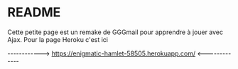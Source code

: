 # README

Cette petite page est un remake de GGGmail pour apprendre à jouer avec Ajax. 
Pour la page Heroku c'est ici 

------------> https://enigmatic-hamlet-58505.herokuapp.com/ <-------------


